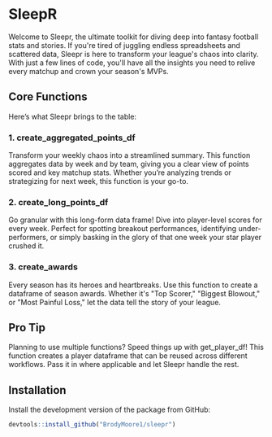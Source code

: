 # SleepR

Welcome to Sleepr, the ultimate toolkit for diving deep into fantasy football stats and stories. If you're tired of juggling endless spreadsheets and scattered data, Sleepr is here to transform your league's chaos into clarity. With just a few lines of code, you'll have all the insights you need to relive every matchup and crown your season's MVPs.

## Core Functions

Here’s what Sleepr brings to the table:

### 1. create_aggregated_points_df
Transform your weekly chaos into a streamlined summary. This function aggregates data by week and by team, giving you a clear view of points scored and key matchup stats. Whether you’re analyzing trends or strategizing for next week, this function is your go-to.

### 2. create_long_points_df
Go granular with this long-form data frame! Dive into player-level scores for every week. Perfect for spotting breakout performances, identifying under-performers, or simply basking in the glory of that one week your star player crushed it.

### 3. create_awards
Every season has its heroes and heartbreaks. Use this function to create a dataframe of season awards. Whether it's "Top Scorer," "Biggest Blowout," or "Most Painful Loss," let the data tell the story of your league.

## Pro Tip
Planning to use multiple functions? Speed things up with get_player_df! This function creates a player dataframe that can be reused across different workflows. Pass it in where applicable and let Sleepr handle the rest.

## Installation

Install the development version of the package from GitHub:

```R
devtools::install_github("BrodyMoore1/sleepr")

